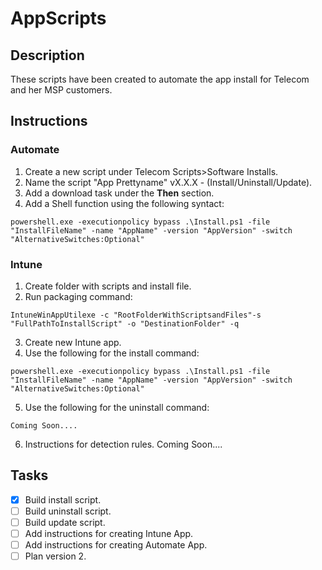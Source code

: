 # AppScripts

## Description
<p> These scripts have been created to automate the app install for Telecom and her MSP customers.</p>

## Instructions

### Automate
1. Create a new script under Telecom Scripts>Software Installs.
2. Name the script "App Prettyname" vX.X.X - (Install/Uninstall/Update).
3. Add a download task under the <b>Then</b> section.
4. Add a Shell function using the following syntact: 
```
powershell.exe -executionpolicy bypass .\Install.ps1 -file "InstallFileName" -name "AppName" -version "AppVersion" -switch "AlternativeSwitches:Optional"
```

### Intune
1. Create folder with scripts and install file.
2. Run packaging command:
```
IntuneWinAppUtilexe -c "RootFolderWithScriptsandFiles"-s "FullPathToInstallScript" -o "DestinationFolder" -q
```
3. Create new Intune app.
4. Use the following for the install command:
```
powershell.exe -executionpolicy bypass .\Install.ps1 -file "InstallFileName" -name "AppName" -version "AppVersion" -switch "AlternativeSwitches:Optional"
```
5. Use the following for the uninstall command:
```
Coming Soon....
```
6. Instructions for detection rules. Coming Soon....


## Tasks
- [x] Build install script.
- [ ] Build uninstall script.
- [ ] Build update script.
- [ ] Add instructions for creating Intune App.
- [ ] Add instructions for creating Automate App.
- [ ] Plan version 2.